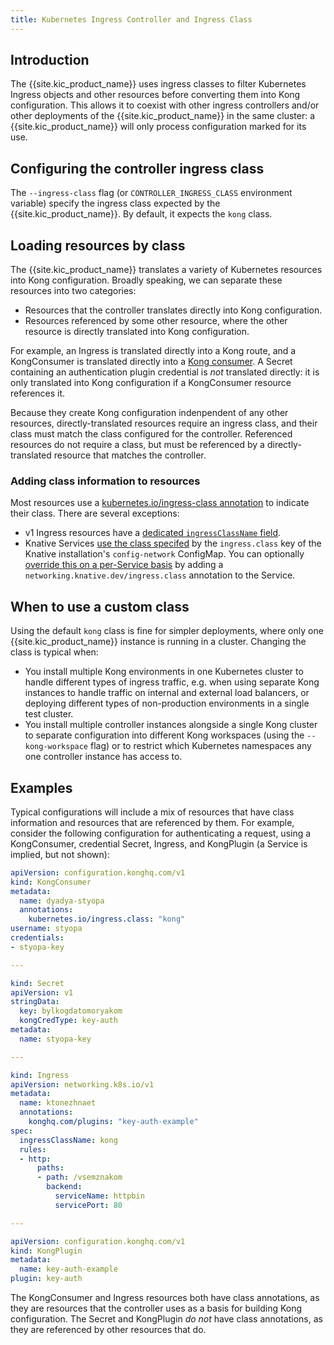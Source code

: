 ```yaml
---
title: Kubernetes Ingress Controller and Ingress Class
---
```


## Introduction

The {{site.kic_product_name}} uses ingress classes to filter Kubernetes Ingress
objects and other resources before converting them into Kong configuration.
This allows it to coexist with other ingress controllers and/or other
deployments of the {{site.kic_product_name}} in the same cluster: a
{{site.kic_product_name}} will only process configuration marked for its use.

## Configuring the controller ingress class

The `--ingress-class` flag (or `CONTROLLER_INGRESS_CLASS` environment variable)
specify the ingress class expected by the {{site.kic_product_name}}. By default,
it expects the `kong` class.

## Loading resources by class

The {{site.kic_product_name}} translates a variety of Kubernetes resources into
Kong configuration. Broadly speaking, we can separate these resources into two
categories:

- Resources that the controller translates directly into Kong configuration.
- Resources referenced by some other resource, where the other resource is
  directly translated into Kong configuration.

For example, an Ingress is translated directly into a Kong route, and a
KongConsumer is translated directly into a
[Kong consumer](/gateway-oss/latest/admin-api/#consumer-object). A Secret containing
an authentication plugin credential is _not_ translated directly: it is only
translated into Kong configuration if a KongConsumer resource references it.

Because they create Kong configuration indenpendent of any other resources,
directly-translated resources require an ingress class, and their class must
match the class configured for the controller. Referenced resources do not
require a class, but must be referenced by a directly-translated resource
that matches the controller.

### Adding class information to resources

Most resources use a [kubernetes.io/ingress-class annotation][class-annotation]
to indicate their class. There are several exceptions:

- v1 Ingress resources have a [dedicated `ingressClassName` field][ingress-class-name].
- Knative Services [use the class specifed][knative-class] by the
  `ingress.class` key of the Knative installation's `config-network` ConfigMap.
  You can optionally [override this on a per-Service basis][knative-override]
  by adding a `networking.knative.dev/ingress.class` annotation to the Service.

## When to use a custom class

Using the default `kong` class is fine for simpler deployments, where only one
{{site.kic_product_name}} instance is running in a cluster. Changing the class is
typical when:

- You install multiple Kong environments in one Kubernetes cluster to handle
  different types of ingress traffic, e.g. when using separate Kong instances
  to handle traffic on internal and external load balancers, or deploying
  different types of non-production environments in a single test cluster.
- You install multiple controller instances alongside a single Kong cluster to
  separate configuration into different Kong workspaces (using the
  `--kong-workspace` flag) or to restrict which Kubernetes namespaces any one
  controller instance has access to.

## Examples

Typical configurations will include a mix of resources that have class
information and resources that are referenced by them. For example, consider
the following configuration for authenticating a request, using a KongConsumer,
credential Secret, Ingress, and KongPlugin (a Service is implied, but not
shown):

```yaml
apiVersion: configuration.konghq.com/v1
kind: KongConsumer
metadata:
  name: dyadya-styopa
  annotations:
    kubernetes.io/ingress.class: "kong"
username: styopa
credentials:
- styopa-key

---

kind: Secret
apiVersion: v1
stringData:
  key: bylkogdatomoryakom
  kongCredType: key-auth
metadata:
  name: styopa-key

---

kind: Ingress
apiVersion: networking.k8s.io/v1
metadata:
  name: ktonezhnaet
  annotations:
    konghq.com/plugins: "key-auth-example"
spec:
  ingressClassName: kong
  rules:
  - http:
      paths:
      - path: /vsemznakom
        backend:
          serviceName: httpbin
          servicePort: 80

---

apiVersion: configuration.konghq.com/v1
kind: KongPlugin
metadata:
  name: key-auth-example
plugin: key-auth
```

The KongConsumer and Ingress resources both have class annotations, as they are
resources that the controller uses as a basis for building Kong configuration.
The Secret and KongPlugin _do not_ have class annotations, as they are
referenced by other resources that do.

[class-annotation]: /kubernetes-ingress-controller/{{page.kong_version}}/references/annotations/#kubernetesioingressclass
[knative-class]: /kubernetes-ingress-controller/{{page.kong_version}}/guides/using-kong-with-knative/#ingress-class
[knative-override]: https://knative.tips/networking/ingress-override/
[ingress-class-name]: https://kubernetes.io/docs/concepts/services-networking/ingress/#deprecated-annotation
